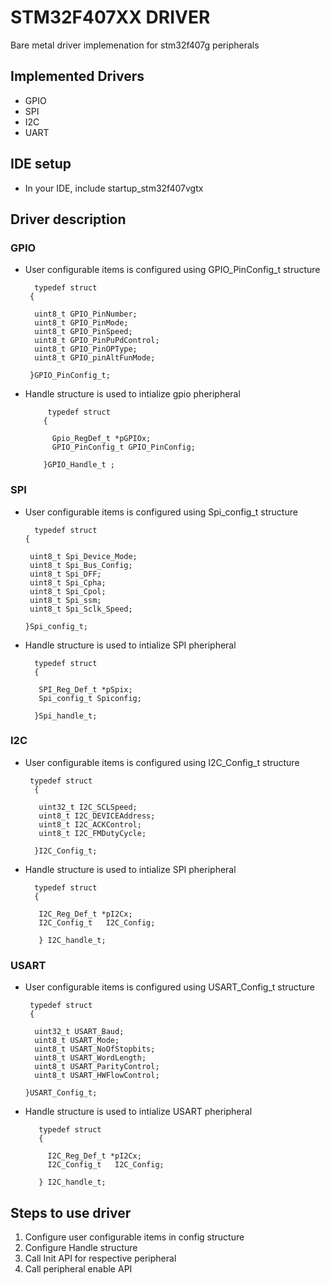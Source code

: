 # STM32F407XX DRIVER
Bare metal driver implemenation for stm32f407g peripherals 
## Implemented  Drivers
- GPIO
- SPI
- I2C
- UART
## IDE setup
- In your IDE, include  startup_stm32f407vgtx

## Driver description
 ###  GPIO
 - User configurable items is configured using GPIO_PinConfig_t structure
         
         typedef struct          
        {
        
         uint8_t GPIO_PinNumber;
         uint8_t GPIO_PinMode;
         uint8_t GPIO_PinSpeed;
         uint8_t GPIO_PinPuPdControl;
         uint8_t GPIO_PinOPType;
         uint8_t GPIO_pinAltFunMode;

        }GPIO_PinConfig_t;
 - Handle structure is used to intialize gpio pheripheral 
 
            typedef struct                      
           {
           
             Gpio_RegDef_t *pGPIOx;
             GPIO_PinConfig_t GPIO_PinConfig;
             
           }GPIO_Handle_t ;
 ### SPI
   - User configurable items is configured using Spi_config_t structure
        
           typedef struct
         {
         
          uint8_t Spi_Device_Mode;  
          uint8_t Spi_Bus_Config;
          uint8_t Spi_DFF;
          uint8_t Spi_Cpha;
          uint8_t Spi_Cpol;
          uint8_t Spi_ssm;
          uint8_t Spi_Sclk_Speed;
          
         }Spi_config_t;
 - Handle structure is used to intialize SPI pheripheral 
         
         typedef struct
         {    
         
          SPI_Reg_Def_t *pSpix;
          Spi_config_t Spiconfig;
          
         }Spi_handle_t;
         
         
### I2C
   - User configurable items is configured using I2C_Config_t structure
        
          typedef struct
           {
           
            uint32_t I2C_SCLSpeed;
            uint8_t I2C_DEVICEAddress;
            uint8_t I2C_ACKControl;
            uint8_t I2C_FMDutyCycle;

           }I2C_Config_t;
 - Handle structure is used to intialize SPI pheripheral 
         
         typedef struct
         {
         
          I2C_Reg_Def_t *pI2Cx;
          I2C_Config_t   I2C_Config;
          
          }	I2C_handle_t;
          

### USART
   - User configurable items is configured using USART_Config_t structure
        
          typedef struct
          {
         
           uint32_t USART_Baud;
           uint8_t USART_Mode;
           uint8_t USART_NoOfStopbits;
           uint8_t USART_WordLength;
           uint8_t USART_ParityControl;
           uint8_t USART_HWFlowControl;
   
         }USART_Config_t;
 - Handle structure is used to intialize USART pheripheral 
         
          typedef struct
          {
         
            I2C_Reg_Def_t *pI2Cx;
            I2C_Config_t   I2C_Config;
          
          }	I2C_handle_t;
     

## Steps to use driver
 1. Configure user configurable items in config structure
 2. Configure Handle structure 
 3. Call Init API for respective peripheral 
 4. Call peripheral enable API 
      

       
